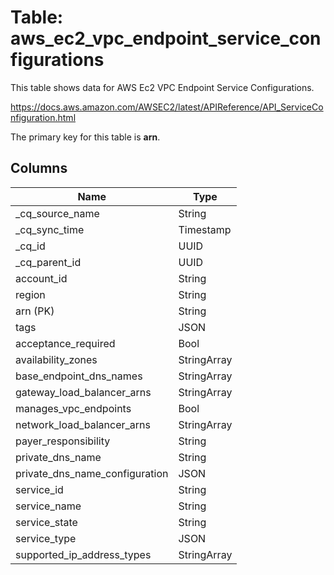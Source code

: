 # Table: aws_ec2_vpc_endpoint_service_configurations

This table shows data for AWS Ec2 VPC Endpoint Service Configurations.

https://docs.aws.amazon.com/AWSEC2/latest/APIReference/API_ServiceConfiguration.html

The primary key for this table is **arn**.

## Columns

| Name          | Type          |
| ------------- | ------------- |
|_cq_source_name|String|
|_cq_sync_time|Timestamp|
|_cq_id|UUID|
|_cq_parent_id|UUID|
|account_id|String|
|region|String|
|arn (PK)|String|
|tags|JSON|
|acceptance_required|Bool|
|availability_zones|StringArray|
|base_endpoint_dns_names|StringArray|
|gateway_load_balancer_arns|StringArray|
|manages_vpc_endpoints|Bool|
|network_load_balancer_arns|StringArray|
|payer_responsibility|String|
|private_dns_name|String|
|private_dns_name_configuration|JSON|
|service_id|String|
|service_name|String|
|service_state|String|
|service_type|JSON|
|supported_ip_address_types|StringArray|